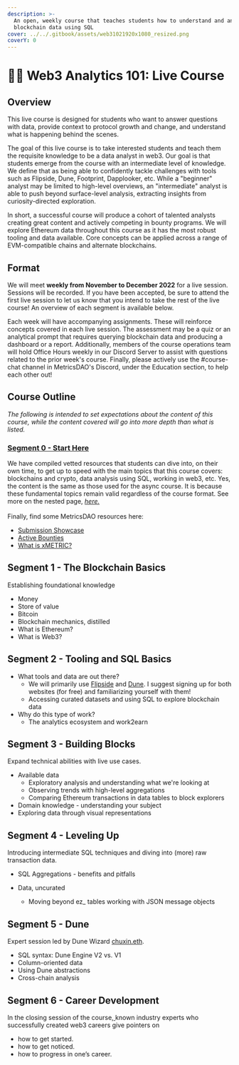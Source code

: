```yaml
---
description: >-
  An open, weekly course that teaches students how to understand and analyze
  blockchain data using SQL
cover: ../../.gitbook/assets/web31021920x1080_resized.png
coverY: 0
---
```


# 🧑🏫 Web3 Analytics 101: Live Course

## **Overview**

This live course is designed for students who want to answer questions with data, provide context to protocol growth and change, and understand what is happening behind the scenes.

The goal of this live course is to take interested students and teach them the requisite knowledge to be a data analyst in web3. Our goal is that students emerge from the course with an intermediate level of knowledge. We define that as being able to confidently tackle challenges with tools such as Flipside, Dune, Footprint, Dapplooker, etc. While a "beginner" analyst may be limited to high-level overviews, an "intermediate" analyst is able to push beyond surface-level analysis, extracting insights from curiosity-directed exploration.

In short, a successful course will produce a cohort of talented analysts creating great content and actively competing in bounty programs. We will explore Ethereum data throughout this course as it has the most robust tooling and data available. Core concepts can be applied across a range of EVM-compatible chains and alternate blockchains.

## **Format**

We will meet **weekly from November to December 2022** for a live session. Sessions will be recorded. If you have been accepted, be sure to attend the first live session to let us know that you intend to take the rest of the live course! An overview of each segment is available below.

Each week will have accompanying assignments. These will reinforce concepts covered in each live session. The assessment may be a quiz or an analytical prompt that requires querying blockchain data and producing a dashboard or a report. Additionally, members of the course operations team will hold Office Hours weekly in our Discord Server to assist with questions related to the prior week's course. Finally, please actively use the #course-chat channel in MetricsDAO's Discord, under the Education section, to help each other out!

## **Course Outline**

_The following is intended to set expectations about the content of this course, while the content covered will go into more depth than what is listed._

### [**​Segment 0 - Start Here**](https://docs.metricsdao.xyz/analyst-resources/web3-analytics-101-live-course/segment-0-live-course)**​**

We have compiled vetted resources that students can dive into, on their own time, to get up to speed with the main topics that this course covers: blockchains and crypto, data analysis using SQL, working in web3, etc. Yes, the content is the same as those used for the async course. It is because these fundamental topics remain valid regardless of the course format. See more on the nested page, [_here._ ](segment-0-live-course.md)\
\
Finally, find some MetricsDAO resources here:

* **​**[Submission Showcase](https://metricsdao.xyz/showcase)**​**
* [Active Bounties](https://metricsdao.notion.site/metricsdao/Bounty-Programs-d4bac7f1908f412f8bf4ed349198e5fe)
* [What is xMETRIC?](https://blog.metricsdao.xyz/xmetric/)**​​**

## ​Segment 1 - The Blockchain Basics​

Establishing foundational knowledge

* Money
* Store of value
* Bitcoin
* Blockchain mechanics, distilled
* What is Ethereum?
* What is Web3?

## ​Segment 2 - Tooling and ​SQL Basics

* What tools and data are out there?&#x20;
  * We will primarily use [Flipside](https://app.flipsidecrypto.com/) and [Dune](https://dune.com/). I suggest signing up for both websites (for free) and familiarizing yourself with them!&#x20;
  * Accessing curated datasets and using SQL to explore blockchain data
* Why do this type of work?&#x20;
  * The analytics ecosystem and work2earn

## ​Segment 3 - Building Blocks​

Expand technical abilities with live use cases.

* Available data&#x20;
  * Exploratory analysis and understanding what we're looking at&#x20;
  * Observing trends with high-level aggregations&#x20;
  * Comparing Ethereum transactions in data tables to block explorers
* Domain knowledge - understanding your subject
* Exploring data through visual representations

## ​Segment 4 - Leveling Up​

Introducing intermediate SQL techniques and diving into (more) raw transaction data.

* SQL Aggregations - benefits and pitfalls
*   Data, uncurated

    * Moving beyond ez\_ tables working with JSON message objects



## **​Segment 5 - Dune​**

Expert session led by Dune Wizard [chuxin.eth](https://twitter.com/chuxin\_h).

* SQL syntax: Dune Engine V2 vs. V1&#x20;
* Column-oriented data&#x20;
* Using Dune abstractions&#x20;
* Cross-chain analysis

## ​Segment 6 - Career Development

In the closing session of the course,[ ](https://twitter.com/forgash\_)known industry experts who successfully created web3 careers give pointers on

* how to get started.
* how to get noticed.
* how to progress in one’s career.
